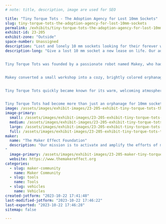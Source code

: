 ```yaml
---
# note: title, description, image are used for SEO

title: "Tiny Torque Tots - The Adoption Agency for Lost 10mm Sockets"
slug: tiny-torque-tots-the-adoption-agency-for-lost-10mm-sockets
permalink: /exhibits/tiny-torque-tots-the-adoption-agency-for-lost-10mm-sockets/
exhibit-id: 23-205
exhibit-zone: "Outside"
space-number: Unassigned
description: "Lost and lonely 10 mm sockets looking for their forever wrench! "
description-long: "Give a lost 10 mm socket a new lease on life. Our adoption agency specializes in finding loving homes for these misplaced tools. Help complete your socket set and make a socket's dream come true!


Tiny Torque Tots was founded by a passionate robot named Makey, who had spent years working in his bustling garage. Over time, he noticed that 10mm sockets seemed to go missing far too often, leaving behind orphaned tools in need of a good home. Touched by their plight, he decided to create a safe haven for these wayward sockets.


Makey converted a small workshop into a cozy, brightly colored orphanage and gathered a dedicated team of mechanics who shared his love for these little tools. They carefully cleaned and polished each socket, providing them with the attention and care they deserved. The orphanage became a hub for the local automotive community, and people would often drop by to adopt a lost socket and complete their own sets.


Tiny Torque Tots quickly became known for its warm, welcoming atmosphere and the charming personalities of each socket, affectionately named by the staff. The orphanage's motto, Rescuing the Forgotten, One Socket at a Time, symbolized its mission to ensure that no 10 mm socket felt left behind. As the years went by, the orphanage grew, expanding its services to include socket maintenance workshops and community events, all aimed at promoting the importance of tool care and craftsmanship.


Tiny Torque Tots had become more than just an orphanage for 10mm sockets; it was a place where lost tools found new life and where a tight-knit community of mechanics, hobbyists, and DIY enthusiasts came together to celebrate their shared love for the world of wrenches and ratchets."
image: /assets/images/exhibit-images/23-205-exhibit-tiny-torque-tots-the-adoption-agency-for-lost-10mm-sockets-10mmadoptme-large.jpg
image-primary: 
  small: /assets/images/exhibit-images/23-205-exhibit-tiny-torque-tots-the-adoption-agency-for-lost-10mm-sockets-10mmadoptme-small.jpg
  medium: /assets/images/exhibit-images/23-205-exhibit-tiny-torque-tots-the-adoption-agency-for-lost-10mm-sockets-10mmadoptme-medium.jpg
  large: /assets/images/exhibit-images/23-205-exhibit-tiny-torque-tots-the-adoption-agency-for-lost-10mm-sockets-10mmadoptme-large.jpg
  full: /assets/images/exhibit-images/23-205-exhibit-tiny-torque-tots-the-adoption-agency-for-lost-10mm-sockets-10mmadoptme-full.jpg
maker: 
  name: "The Maker Effect Foundation"
  description: "Our mission is to activate and amplify the efforts of makers as they learn, build and work together in their communities.
"
  image-primary: /assets/images/exhibit-images/23-205-maker-tiny-torque-tots-the-adoption-agency-for-lost-10mm-sockets-tmef-logo-medium.png
  website: https://www.themakereffect.org
categories: 
  - slug: maker-community
    name: Maker Community
  - slug: tools
    name: Tools
  - slug: vehicles
    name: Vehicles
created-jotform: "2023-10-22 17:41:48"
last-modified-jotform: "2023-10-22 17:46:22"
last-exported: "2023-10-22 17:46:28"
sitemap: false

---
```


